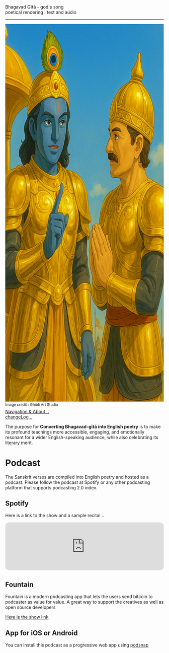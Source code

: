 
<div class="cover-huge"> Bhagavad Gītā - god's song</div>

<div class="centered"> poetical rendering : text and audio </div>

----

<div class="centered">
    <img src="./gitaRendition.png" alt="Gita Rendition" class="responsive"
    width = "1600"
    height = "1200" />
    
</div>
<div class="cover-small"><sup>Image credit : Ghibli Art Studio</sup></div>
<div class="cover-small">
  <div class="centered">
      <a href="./how.md">Navigation & About .. </a>
  </div>
</div>
<div class="cover-small">
  <div class="centered">
      <a href="./changeLog.md">changeLog .. </a>
  </div>
</div>

<div class="cover-medium">
  <div class="centered">
</div>
</div>



The purpose for **Converting Bhagavad-gītā into English poetry**  is to make its profound teachings more accessible, engaging, and emotionally resonant for a wider English-speaking audience, while also celebrating its literary merit.

# Podcast

The Sanskrit verses are compiled into English poetry and hosted as a podcast. Please follow the podcast at Spotify or any other podcasting platform that supports podcasting 2.0 index.

## Spotify

Here is a link to the show and a sample recital ..

<iframe style="border-radius:12px" src="https://open.spotify.com/embed/show/0FHORcEQ2D6WCk4pTbmZBb?utm_source=generator" width="100%" height="152" frameBorder="0" allowfullscreen="" allow="autoplay; clipboard-write; encrypted-media; fullscreen; picture-in-picture" loading="lazy"></iframe>


## Fountain

Fountain is a modern podcasting app that lets the users send bitcoin to podcaster as value for value. A great way to support the creatives as well as open source developers

[Here is the show link]( https://fountain.fm/show/RHSFZsKQoCZYJw6pURzp)

## App for iOS or Android

You can install this podcast as a progressive web app using [podsnap](https://podsnap.onrender.com/app/?show_id=7267041)

